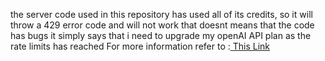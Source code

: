  the server code used in this repository  has used all of its credits, so it will throw a 429 error code  and will not work that doesnt means that the code has bugs it simply says that i need to upgrade my openAI API plan as the rate limits has reached
 For more information refer to :<a href ="https://platform.openai.com/docs/guides/error-codes" > This Link </a>

